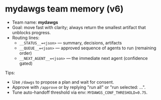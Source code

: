 # mydawgs team memory (v6)

- Team name: **mydawgs**
- Goal: move fast with clarity; always return the smallest artifact that unblocks progress.
- Routing lines:
  - `__STATUS__=<json>` — summary, decisions, artifacts
  - `__QUEUE__=<json>` — approved sequence of agents to run (remaining order)
  - `__NEXT_AGENT__=<json>` — the immediate next agent (confidence gated)

Tips:

- Use `/dawgs` to propose a plan and wait for consent.
- Approve with `/approve` or by replying "run all" or "run selected: …".
- Tune auto-handoff threshold via env: `MYDAWGS_CONF_THRESHOLD=0.75`.
